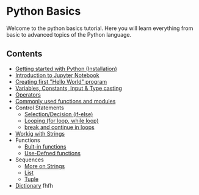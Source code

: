 # Python Basics

Welcome to the python basics tutorial. Here you will learn everything from basic to advanced topics of the Python language.

## Contents
- [Getting started with Python (Installation)](https://github.com/tejalal/python/wiki/Getting-started-with-Python)
- [Introduction to Jupyter Notebook](https://github.com/tejalal/python/wiki/Introduction-to-Jupyter-Notebook)
- [Creating first "Hello World" program](https://github.com/tejalal/python/blob/master/notebooks/HelloWorld.ipynb)
- [Variables, Constants, Input & Type casting](https://github.com/tejalal/python/blob/master/notebooks/Constants%20Variables%20Input%20and%20Type%20Casting.ipynb)
- [Operators](url)
- [Commonly used functions and modules](https://github.com/tejalal/python/blob/master/notebooks/Commonly%20used%20functions%20and%20modules.ipynb)
- Control Statements
  - [Selection/Decision (if-else)](url)
  - [Looping (for loop, while loop)](url)
  - [break and continue in loops](url)
- [Workig with Strings](url)
- Functions
  - [Bult-in functions](url)
  - [Use-Defned functions](url)
- Sequences
  - [More on Strings](url)
  - [List](url)
  - [Tuple](url)
- [Dictionary](url)
fhfh
